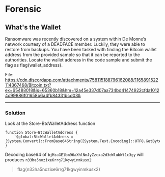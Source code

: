 # Forensic

## What's the Wallet

Ransomware was recently discovered on a system within De Monne’s network courtesy of a DEADFACE member. Luckily, they were able to restore from backups. You have been tasked with finding the Bitcoin wallet address from the provided sample so that it can be reported to the authorities. Locate the wallet address in the code sample and submit the flag as flag{wallet_address}.

File: https://cdn.discordapp.com/attachments/758115188796162088/1165891522114367498/Bitcoin.txt?ex=65488018&is=65360b18&hm=12a45e337d07aa734bd41474922cfda10124c99886f01658b6a4fb84331bcd03&


---

### Solution

Look at the Store-BtcWalletAddress function

```shell
function Store-BtcWalletAddress {
    `$global:BtcWalletAddress = [System.Convert]::FromBase64String([System.Text.Encoding]::UTF8.GetBytes('bjMzaGE1bm96aXhlNnJyZzcxa2d3eWlubWt1c3gy'))
}
```

Decoding base64 of `bjMzaGE1bm96aXhlNnJyZzcxa2d3eWlubWt1c3gy` will produces `n33ha5nozixe6rrg71kgwyinmkusx2`

>flag{n33ha5nozixe6rrg71kgwyinmkusx2}